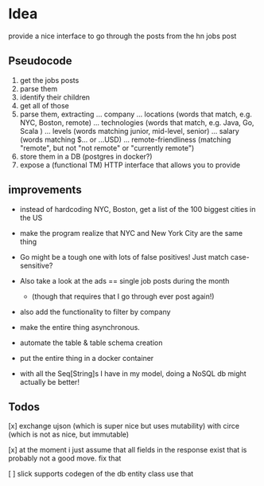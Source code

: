 # Idea

provide a nice interface to go through the posts from the hn jobs post

## Pseudocode

1. get the jobs posts
2. parse them 
3. identify their children
4. get all of those
5. parse them, extracting
    ... company 
    ... locations (words that match, e.g. NYC, Boston, remote)
    ... technologies (words that match, e.g. Java, Go, Scala )
    ... levels (words matching junior, mid-level, senior)
    ... salary (words matching $... or ...USD)
    ... remote-friendliness (matching "remote", but not "not remote" or "currently remote")
6. store them in a DB (postgres in docker?)
7. expose a (functional TM) HTTP interface that allows you to provide 


## improvements
- instead of hardcoding NYC, Boston, get a list of the 100 biggest cities in the US
- make the program realize that NYC and New York City are the same thing
- Go might be a tough one with lots of false positives! Just match case-sensitive?
- Also take a look at the ads == single job posts during the month
  - (though that requires that I go through ever post again!)
 
- also add the functionality to filter by company

- make the entire thing asynchronous.
- automate the table & table schema creation
- put the entire thing in a docker container
- with all the Seq[String]s I have in my model, doing a NoSQL db might actually be better!
## Todos

[x] exchange ujson (which is super nice but uses mutability)
with circe (which is not as nice, but immutable)

[x] at the moment i just assume that all fields in the response exist
that is probably not a good move. fix that

[ ] slick supports codegen of the db entity class
    use that

